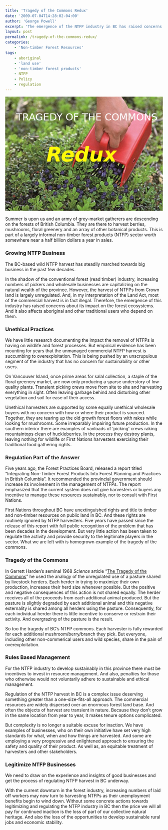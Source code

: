 ```yaml
---
title: 'Tragedy of the Commons Redux'
date: '2009-07-04T14:28:02-04:00'
author: 'George Powell'
excerpt: 'The emergence of the NTFP industry in BC has raised concerns about its impact on the forest ecosystems and on the aboriginal and other traditional users who depend on them. Without some concrete actions towards legitimizing and regulating the NTFP industry in BC then the price we will all pay for continued inaction is loss of part of our collective natural heritage and the loss of the opportunities to develop sustainable rural jobs and economic stability.'
layout: post
permalink: /tragedy-of-the-commons-redux/
categories:
    - 'Non-timber Forest Resources'
tags:
    - aboriginal
    - 'land use'
    - 'non-timber forest products'
    - NTFP
    - Policy
    - regulation
---
```


![Tragedy of the Commons](/assets/images/TragedyoftheCommonsRedux.jpg)

Summer is upon us and an army of grey-market gatherers are descending on the forests of British Columbia. They are there to harvest berries, mushrooms, floral greenery and an array of other botanical products. This is part of a largely informal non-timber forest products (NTFP) sector worth somewhere near a half billion dollars a year in sales.

### Growing NTFP Business

The BC-based wild NTFP harvest has steadily marched towards big business in the past few decades.

In the shadow of the conventional forest (read timber) industry, increasing numbers of pickers and wholesale businesses are capitalizing on the natural wealth of the province. However, the harvest of NTFPs from Crown land is largely unregulated. And, in my interpretation of the Land Act, most of the commercial harvest is in fact illegal. Therefore, the emergence of this industry has raised concerns about its impact on the forest ecosystems. And it also affects aboriginal and other traditional users who depend on them.

### Unethical Practices

We have little research documenting the impact the removal of NTFPs is having on wildlife and forest processes. But empirical evidence has been mounting for years that the unmanaged commercial NTFP harvest is succumbing to overexploitation. This is being pushed by an unscrupulous segment of the industry that has no concern for sustainability or other users.

On Vancouver Island, once prime areas for salal collection, a staple of the floral greenery market, are now only producing a sparse understory of low-quality plants. Transient picking crews move from site to site and harvesting everything in sight. Often leaving garbage behind and disturbing other vegetation and soil for ease of their access.

Unethical harvesters are supported by some equally unethical wholesale buyers with no concern with how or where their product is sourced. Together, they are tearing up the old growth forest floors with rakes while looking for mushrooms. Some irreparably impairing future production. In the southern interior there are examples of vanloads of ‘picking’ crews raking mountaintops clean of huckleberries. In the process they destroy plants, leaving nothing for wildlife or First Nations harvesters exercising their traditional food gathering rights.

### Regulation Part of the Answer

Five years ago, the Forest Practices Board, released a report titled “Integrating Non-Timber Forest Products Into Forest Planning and Practices in British Columbia”. It recommended the provincial government should increase its involvement in the management of NTFPs. The report emphasized that the current system does not give harvesters or buyers any incentive to manage these resources sustainably, nor to consult with First Nations.

First Nations throughout BC have unextinguished rights and title to timber and non-timber resources on public land in BC. And these rights are routinely ignored by NTFP harvesters. Five years have passed since the release of this report with full public recognition of the problem that has been decades in the development. But very little action has been taken to regulate the activity and provide security to the legitimate players in the sector. What we are left with is homegrown example of the tragedy of the commons.

### Tragedy of the Commons

In Garrett Harden’s seminal 1968 *Science* article “[The Tragedy of the Commons](https://science.sciencemag.org/content/162/3859/1243)” he used the analogy of the unregulated use of a pasture shared by livestock herders. Each herder in trying to maximize their own production, increases their herd size whenever possible. But the positive and negative consequences of this action is not shared equally. The herder receives all of the proceeds from each additional animal produced. But the pasture is slightly degraded by each additional animal and this negative externality is shared among all herders using the pasture. Consequently, for each individual herder there is little incentive to conserve or restrain their activity. And overgrazing of the pasture is the result.

So too the tragedy of BC’s NTFP commons. Each harvester is fully rewarded for each additional mushroom/berry/branch they pick. But everyone, including other non-commerical users and wild species, share in the pain of overexploitation.

### Rules Based Management

For the NTFP industry to develop sustainably in this province there must be incentives to invest in resource management. And also, penalties for those who otherwise would not voluntarily adhere to sustainable and ethical management.

Regulation of the NTFP harvest in BC is a complex issue deserving something greater than a one-size-fits-all approach. The commercial resources are widely dispersed over an enormous forest land base. And often the objects of harvest are transient in nature. Because they don’t grow in the same location from year to year, it makes tenure options complicated.

But complexity is no longer a suitable excuse for inaction. We have examples of businesses, who on their own initiative have set very high standards for what, when and how things are harvested. And some are employing a very progressive and enlightened approach to ensuring the safety and quality of their product. As well as, an equitable treatment of harvesters and other stakeholders.

### Legitimize NTFP Businesses

We need to draw on the experience and insights of good businesses and get the process of regulating NTFP harvest in BC underway.

With the current downturn in the forest industry, increasing numbers of laid off workers may now turn to harvesting NTFPs as their unemployment benefits begin to wind down. Without some concrete actions towards legitimizing and regulating the NTFP industry in BC then the price we will all pay for continued inaction is the loss of part of our collective natural heritage. And also the loss of the opportunities to develop sustainable rural jobs and economic stability.
